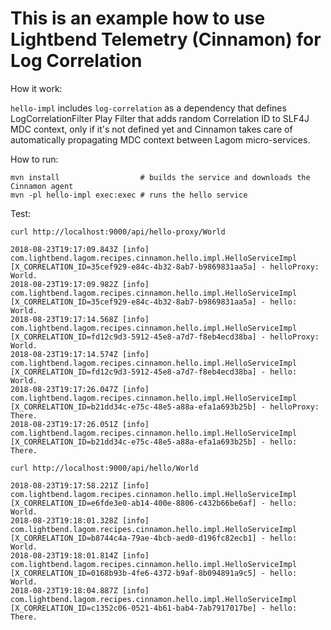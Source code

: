 # This is an example how to use Lightbend Telemetry (Cinnamon) for Log Correlation

How it work:

`hello-impl` includes `log-correlation` as a dependency that defines LogCorrelationFilter Play Filter that adds random 
Correlation ID to SLF4J MDC context, only if it's not defined yet and Cinnamon takes care of automatically propagating 
MDC context between Lagom micro-services.

How to run:

```
mvn install                  # builds the service and downloads the Cinnamon agent
mvn -pl hello-impl exec:exec # runs the hello service
```

Test:

```
curl http://localhost:9000/api/hello-proxy/World

2018-08-23T19:17:09.843Z [info] com.lightbend.lagom.recipes.cinnamon.hello.impl.HelloServiceImpl [X_CORRELATION_ID=35cef929-e84c-4b32-8ab7-b9869831aa5a] - helloProxy: World.
2018-08-23T19:17:09.982Z [info] com.lightbend.lagom.recipes.cinnamon.hello.impl.HelloServiceImpl [X_CORRELATION_ID=35cef929-e84c-4b32-8ab7-b9869831aa5a] - hello: World.
2018-08-23T19:17:14.568Z [info] com.lightbend.lagom.recipes.cinnamon.hello.impl.HelloServiceImpl [X_CORRELATION_ID=fd12c9d3-5912-45e8-a7d7-f8eb4ecd38ba] - helloProxy: World.
2018-08-23T19:17:14.574Z [info] com.lightbend.lagom.recipes.cinnamon.hello.impl.HelloServiceImpl [X_CORRELATION_ID=fd12c9d3-5912-45e8-a7d7-f8eb4ecd38ba] - hello: World.
2018-08-23T19:17:26.047Z [info] com.lightbend.lagom.recipes.cinnamon.hello.impl.HelloServiceImpl [X_CORRELATION_ID=b21dd34c-e75c-48e5-a88a-efa1a693b25b] - helloProxy: There.
2018-08-23T19:17:26.051Z [info] com.lightbend.lagom.recipes.cinnamon.hello.impl.HelloServiceImpl [X_CORRELATION_ID=b21dd34c-e75c-48e5-a88a-efa1a693b25b] - hello: There.
```


```
curl http://localhost:9000/api/hello/World

2018-08-23T19:17:58.221Z [info] com.lightbend.lagom.recipes.cinnamon.hello.impl.HelloServiceImpl [X_CORRELATION_ID=e6fde3e0-ab14-400e-8806-c432b66be6af] - hello: World.
2018-08-23T19:18:01.328Z [info] com.lightbend.lagom.recipes.cinnamon.hello.impl.HelloServiceImpl [X_CORRELATION_ID=b8744c4a-79ae-4bcb-aed0-d196fc82ecb1] - hello: World.
2018-08-23T19:18:01.814Z [info] com.lightbend.lagom.recipes.cinnamon.hello.impl.HelloServiceImpl [X_CORRELATION_ID=0168b93b-4fe6-4372-b9af-8b094891a9c5] - hello: World.
2018-08-23T19:18:04.887Z [info] com.lightbend.lagom.recipes.cinnamon.hello.impl.HelloServiceImpl [X_CORRELATION_ID=c1352c06-0521-4b61-bab4-7ab7917017be] - hello: There.
```